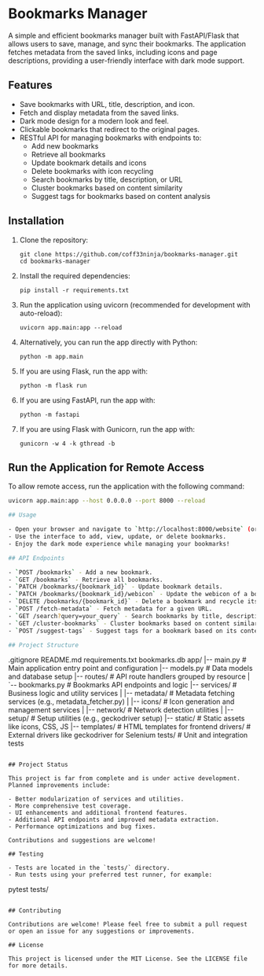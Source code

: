 # Bookmarks Manager

A simple and efficient bookmarks manager built with FastAPI/Flask that allows users to save, manage, and sync their bookmarks. The application fetches metadata from the saved links, including icons and page descriptions, providing a user-friendly interface with dark mode support.

## Features

- Save bookmarks with URL, title, description, and icon.
- Fetch and display metadata from the saved links.
- Dark mode design for a modern look and feel.
- Clickable bookmarks that redirect to the original pages.
- RESTful API for managing bookmarks with endpoints to:
  - Add new bookmarks
  - Retrieve all bookmarks
  - Update bookmark details and icons
  - Delete bookmarks with icon recycling
  - Search bookmarks by title, description, or URL
  - Cluster bookmarks based on content similarity
  - Suggest tags for bookmarks based on content analysis

## Installation

1. Clone the repository:
   ```
   git clone https://github.com/coff33ninja/bookmarks-manager.git
   cd bookmarks-manager
   ```

2. Install the required dependencies:
   ```
   pip install -r requirements.txt
   ```

3. Run the application using uvicorn (recommended for development with auto-reload):
   ```
   uvicorn app.main:app --reload
   ```
4. Alternatively, you can run the app directly with Python:
   ```
   python -m app.main
   ```
5. If you are using Flask, run the app with:
   ```
   python -m flask run
   ```
6. If you are using FastAPI, run the app with:
   ```
   python -m fastapi
   ```
7. If you are using Flask with Gunicorn, run the app with:
   ```
   gunicorn -w 4 -k gthread -b
   ```

## Run the Application for Remote Access

To allow remote access, run the application with the following command:

```bash
uvicorn app.main:app --host 0.0.0.0 --port 8000 --reload

## Usage

- Open your browser and navigate to `http://localhost:8000/website` (or the appropriate port).
- Use the interface to add, view, update, or delete bookmarks.
- Enjoy the dark mode experience while managing your bookmarks!

## API Endpoints

- `POST /bookmarks` - Add a new bookmark.
- `GET /bookmarks` - Retrieve all bookmarks.
- `PATCH /bookmarks/{bookmark_id}` - Update bookmark details.
- `PATCH /bookmarks/{bookmark_id}/webicon` - Update the webicon of a bookmark.
- `DELETE /bookmarks/{bookmark_id}` - Delete a bookmark and recycle its icons.
- `POST /fetch-metadata` - Fetch metadata for a given URL.
- `GET /search?query=your_query` - Search bookmarks by title, description, or URL.
- `GET /cluster-bookmarks` - Cluster bookmarks based on content similarity.
- `POST /suggest-tags` - Suggest tags for a bookmark based on its content.

## Project Structure

```
.gitignore
README.md
requirements.txt
bookmarks.db
app/
|-- main.py                # Main application entry point and configuration
|-- models.py              # Data models and database setup
|-- routes/                # API route handlers grouped by resource
|   `-- bookmarks.py       # Bookmarks API endpoints and logic
|-- services/              # Business logic and utility services
|   |-- metadata/          # Metadata fetching services (e.g., metadata_fetcher.py)
|   |-- icons/             # Icon generation and management services
|   |-- network/           # Network detection utilities
|   |-- setup/             # Setup utilities (e.g., geckodriver setup)
|-- static/                # Static assets like icons, CSS, JS
|-- templates/             # HTML templates for frontend
drivers/                   # External drivers like geckodriver for Selenium
tests/                     # Unit and integration tests
```

## Project Status

This project is far from complete and is under active development. Planned improvements include:

- Better modularization of services and utilities.
- More comprehensive test coverage.
- UI enhancements and additional frontend features.
- Additional API endpoints and improved metadata extraction.
- Performance optimizations and bug fixes.

Contributions and suggestions are welcome!

## Testing

- Tests are located in the `tests/` directory.
- Run tests using your preferred test runner, for example:
  ```
  pytest tests/
  ```

## Contributing

Contributions are welcome! Please feel free to submit a pull request or open an issue for any suggestions or improvements.

## License

This project is licensed under the MIT License. See the LICENSE file for more details.

